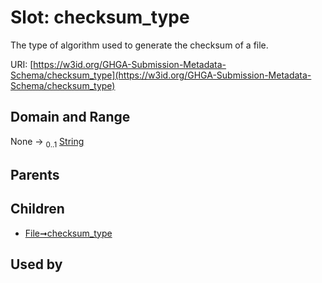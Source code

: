 
# Slot: checksum_type


The type of algorithm used to generate the checksum of a file.

URI: [https://w3id.org/GHGA-Submission-Metadata-Schema/checksum_type](https://w3id.org/GHGA-Submission-Metadata-Schema/checksum_type)


## Domain and Range

None &#8594;  <sub>0..1</sub> [String](types/String.md)

## Parents


## Children

 *  [File➞checksum_type](File_checksum_type.md)

## Used by

